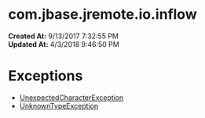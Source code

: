 # com.jbase.jremote.io.inflow

**Created At:** 9/13/2017 7:32:55 PM  
**Updated At:** 4/3/2018 9:46:50 PM  


# Exceptions

- [UnexpectedCharacterException](com_jbase_jremote_io_exception_unexpectedcharacterexception "class in com.jbase.jremote.io.exception")
- [UnknownTypeException](com_jbase_jremote_io_exception_unknowntypeexception "class in com.jbase.jremote.io.exception")


